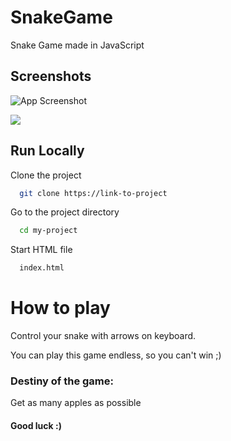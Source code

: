 
# SnakeGame

Snake Game made in JavaScript



## Screenshots

![App Screenshot](https://snipboard.io/WNZfMV.jpg)

![](https://snipboard.io/7srFtu.jpg)




## Run Locally

Clone the project

```bash
  git clone https://link-to-project
```

Go to the project directory

```bash
  cd my-project
```
Start HTML file

```bash
  index.html
```


# How to play
Control your snake with arrows on keyboard.

You can play this game endless, so you can't win ;)

### Destiny of the game:

Get as many apples as possible

#### Good luck :)

